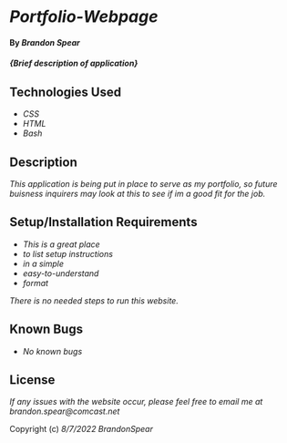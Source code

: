 # _Portfolio-Webpage_

#### By _**Brandon Spear**_

#### _{Brief description of application}_

## Technologies Used

* _CSS_
* _HTML_
* _Bash_


## Description

_This application is being put in place to serve as my portfolio, so future buisness inquirers may look at this to see if im a good fit for the job._

## Setup/Installation Requirements

* _This is a great place_
* _to list setup instructions_
* _in a simple_
* _easy-to-understand_
* _format_

_There is no needed steps to run this website._

## Known Bugs

* _No known bugs_

## License

_If any issues with the website occur, please feel free to email me at brandon.spear@comcast.net_

Copyright (c) _8/7/2022_ _BrandonSpear_

